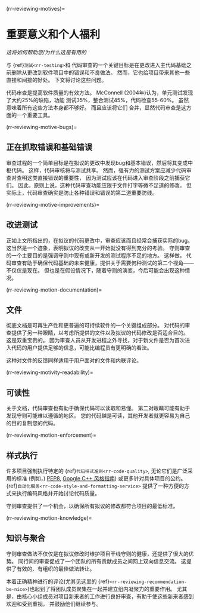 (rr-reviewing-motives)=
<!-- omit in toc -->
# 重要意义和个人福利

*这将如何帮助您/为什么这是有用的*

与 {ref}`测试<rr-testing>`和 代码审查的一个关键目标是在更改进入主代码基础之前删除从更改到软件项目中的错误和不良做法。 然而，它也给项目带来其他一些直接和间接的好处。 下文将讨论这些问题。

代码审查是提高软件质量的有效方法。 McConnell (2004年)认为，单元测试发现了大约25%的缺陷，功能 测试35%，整合测试45%，代码检查55-60%。 虽然 意味着所有这些方法本身都不够好。 而且应该将它们 合并，显然代码审查是这方面的一个重要工具。

(rr-reviewing-motive-bugs)=
## 正在抓取错误和基础错误

审查过程的一个简单目标是在拟议的更改中发现bug和基本错误，然后将其变成中枢代码。 这样，代码审核将与测试共享。 然而，强有力的测试方案应减少代码审查对查明这类直接错误的重要性， 因为测试应该在代码进入审查阶段之前捕获它们。 因此，原则上说，这种代码审查功能应限于文件打字等微不足道的修改。 但实际上，代码审查确实是防止各种错误和错误的第二道重要防线。

(rr-reviewing-motive-improvements)=
## 改进测试

正如上文所指出的，在拟议的代码更改中，审查应该而且经常会捕获实际的bug。 这当然是一个迹象，表明拟议的改变从一开始就没有得到充分的考验。 守则审查的一个主要目的是强调守则中现有或新开发的测试程序不足的地方。 这样做， 代码审查有助于确保代码基础的未来健康，提供关于需要何种测试的第二个视角――不仅仅是现在。 但也是在假设情况下，随着守则的演变，今后可能会出现这种情况。

(rr-reviewing-motion-documentation)=
## 文件

<!--SiccarPoint notes a whole section on documentation is justified in the book!-->
彻底文档<!--reference, 一旦存在章节--->是可再生产性和更普遍的可持续软件的一个关键组成部分。 对代码的审查提供了另一种眼睛，以考虑所提供的文件以及拟议的代码修改是否适合目的。 这是双重宝贵的。 因为审查人员从开发进程之外寻找，对于新文件是否为首次进入代码的用户提供足够的信息，可能比编程员有更明确的看法。

这种对文件的反馈同样适用于用户面对的文件和内联评论。

(rr-reviewing-motivity-readability)=
## 可读性

关于文档，代码审查也有助于确保代码可以读取和易懂。 第二对眼睛可能有助于发现守则可能难以遵循的地区。 您的代码越是可读，其他开发者就更容易为自己的目的复制您的代码。

(rr-reviewing-motion-enforcement)=
## 样式执行

许多项目强制执行特定的 {ref}`代码样式准则<rr-code-quality>`, 无论它们是广泛采用的标准 (例如，) [PEP8](https://www.python.org/dev/peps/pep-0008/), [Google C++ 风格指南](https://google.github.io/styleguide/cppguide.html)) 或更多针对具体项目的公约。 
{ref}`自动化服务<rr-code-style-and-formatting-service>` 提供了一种方便的方式来执行编码风格并开始讨论代码质量。

守则审查提供了一个机会，以确保所有拟议的修改都符合项目的最低标准。

(rr-reviewing-motion-knowledge)=
## 知识与聚合

守则审查做法不仅仅是在拟议修改时维护项目干线守则的健康，还提供了很大的优势。 同行间的审查促成了一个团队的所有贡献成员之间网上双向信息交流。 这提供了有效的、有组织的最佳做法转让。

本着正确精神进行的评论(尤其见这里的 {ref}`<rr-reviewing-recommendation-be-nice>`)也起到了将团队成员聚集在一起并建立组内凝聚力的重要作用。 尤其是，由核心小组成员对项目新来者的工作进行良好审查，有助于使这些新来者感到欢迎和受到重视， 并鼓励他们继续参与。
